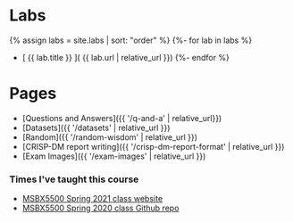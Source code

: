 ---
---

# Labs

{% assign labs = site.labs | sort: "order" %}
{%- for lab in labs %}
   * [ {{ lab.title }} ]( {{ lab.url | relative_url }})
{%- endfor %}

# Pages

* [Questions and Answers]({{ '/q-and-a' | relative_url}})
* [Datasets]({{ '/datasets' | relative_url }})
* [Random]({{ '/random-wisdom' | relative_url }})
* [CRISP-DM report writing]({{ '/crisp-dm-report-format' | relative_url }})
* [Exam Images]({{ '/exam-images' | relative_url }})

### Times I've taught this course

- [MSBX5500 Spring 2021 class website](https://classes.daveeargle.com/msbx5500-spring-2021/)
- [MSBX5500 Spring 2020 class Github repo](https://github.com/deargle-classes/msbx5500-spring-2020)
